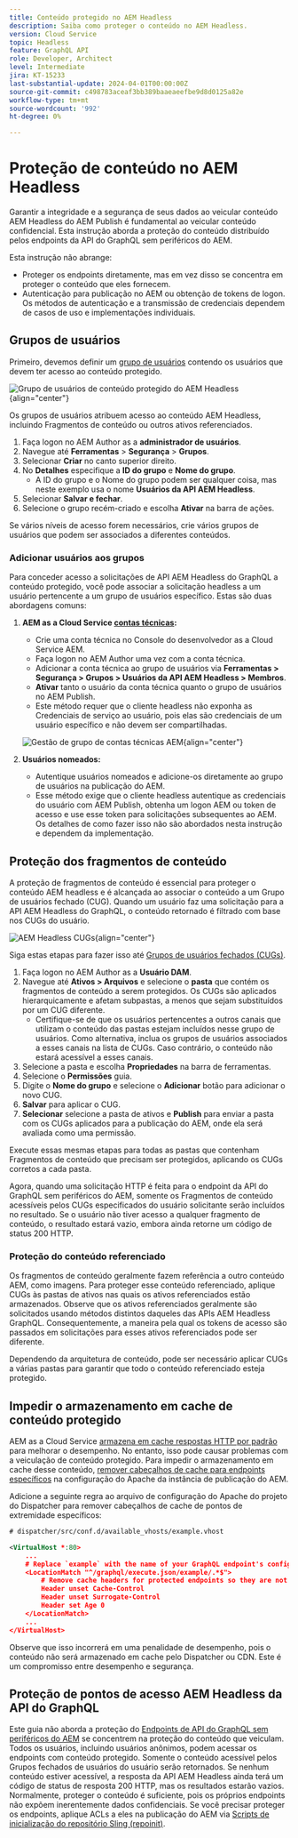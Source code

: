 ```yaml
---
title: Conteúdo protegido no AEM Headless
description: Saiba como proteger o conteúdo no AEM Headless.
version: Cloud Service
topic: Headless
feature: GraphQL API
role: Developer, Architect
level: Intermediate
jira: KT-15233
last-substantial-update: 2024-04-01T00:00:00Z
source-git-commit: c498783aceaf3bb389baaeaeefbe9d8d0125a82e
workflow-type: tm+mt
source-wordcount: '992'
ht-degree: 0%

---
```



# Proteção de conteúdo no AEM Headless

Garantir a integridade e a segurança de seus dados ao veicular conteúdo AEM Headless do AEM Publish é fundamental ao veicular conteúdo confidencial. Esta instrução aborda a proteção do conteúdo distribuído pelos endpoints da API do GraphQL sem periféricos do AEM.

Esta instrução não abrange:

- Proteger os endpoints diretamente, mas em vez disso se concentra em proteger o conteúdo que eles fornecem.
- Autenticação para publicação no AEM ou obtenção de tokens de logon. Os métodos de autenticação e a transmissão de credenciais dependem de casos de uso e implementações individuais.

## Grupos de usuários

Primeiro, devemos definir um [grupo de usuários](https://experienceleague.adobe.com/en/docs/experience-manager-learn/cloud-service/accessing/aem-users-groups-and-permissions) contendo os usuários que devem ter acesso ao conteúdo protegido.

![Grupo de usuários de conteúdo protegido do AEM Headless](./assets/protected-content/user-groups.png){align="center"}

Os grupos de usuários atribuem acesso ao conteúdo AEM Headless, incluindo Fragmentos de conteúdo ou outros ativos referenciados.

1. Faça logon no AEM Author as a **administrador de usuários**.
1. Navegue até **Ferramentas** > **Segurança** > **Grupos**.
1. Selecionar **Criar** no canto superior direito.
1. No **Detalhes** especifique a **ID do grupo** e **Nome do grupo**.
   - A ID do grupo e o Nome do grupo podem ser qualquer coisa, mas neste exemplo usa o nome **Usuários da API AEM Headless**.
1. Selecionar **Salvar e fechar**.
1. Selecione o grupo recém-criado e escolha **Ativar** na barra de ações.

Se vários níveis de acesso forem necessários, crie vários grupos de usuários que podem ser associados a diferentes conteúdos.

### Adicionar usuários aos grupos

Para conceder acesso a solicitações de API AEM Headless do GraphQL a conteúdo protegido, você pode associar a solicitação headless a um usuário pertencente a um grupo de usuários específico. Estas são duas abordagens comuns:

1. **AEM as a Cloud Service [contas técnicas](https://experienceleague.adobe.com/en/docs/experience-manager-learn/getting-started-with-aem-headless/authentication/service-credentials):**
   - Crie uma conta técnica no Console do desenvolvedor as a Cloud Service AEM.
   - Faça logon no AEM Author uma vez com a conta técnica.
   - Adicionar a conta técnica ao grupo de usuários via **Ferramentas > Segurança > Grupos > Usuários da API AEM Headless > Membros**.
   - **Ativar** tanto o usuário da conta técnica quanto o grupo de usuários no AEM Publish.
   - Este método requer que o cliente headless não exponha as Credenciais de serviço ao usuário, pois elas são credenciais de um usuário específico e não devem ser compartilhadas.

   ![Gestão de grupo de contas técnicas AEM](./assets/protected-content/group-membership.png){align="center"}

2. **Usuários nomeados:**
   - Autentique usuários nomeados e adicione-os diretamente ao grupo de usuários na publicação do AEM.
   - Esse método exige que o cliente headless autentique as credenciais do usuário com AEM Publish, obtenha um logon AEM ou token de acesso e use esse token para solicitações subsequentes ao AEM. Os detalhes de como fazer isso não são abordados nesta instrução e dependem da implementação.

## Proteção dos fragmentos de conteúdo

A proteção de fragmentos de conteúdo é essencial para proteger o conteúdo AEM headless e é alcançada ao associar o conteúdo a um Grupo de usuários fechado (CUG). Quando um usuário faz uma solicitação para a API AEM Headless do GraphQL, o conteúdo retornado é filtrado com base nos CUGs do usuário.

![AEM Headless CUGs](./assets/protected-content/cugs.png){align="center"}

Siga estas etapas para fazer isso até [Grupos de usuários fechados (CUGs)](https://experienceleague.adobe.com/en/docs/experience-manager-learn/assets/advanced/closed-user-groups).

1. Faça logon no AEM Author as a **Usuário DAM**.
2. Navegue até **Ativos > Arquivos** e selecione o **pasta** que contém os fragmentos de conteúdo a serem protegidos. Os CUGs são aplicados hierarquicamente e afetam subpastas, a menos que sejam substituídos por um CUG diferente.
   - Certifique-se de que os usuários pertencentes a outros canais que utilizam o conteúdo das pastas estejam incluídos nesse grupo de usuários. Como alternativa, inclua os grupos de usuários associados a esses canais na lista de CUGs. Caso contrário, o conteúdo não estará acessível a esses canais.
3. Selecione a pasta e escolha **Propriedades** na barra de ferramentas.
4. Selecione o **Permissões** guia.
5. Digite o **Nome do grupo** e selecione o **Adicionar** botão para adicionar o novo CUG.
6. **Salvar** para aplicar o CUG.
7. **Selecionar** selecione a pasta de ativos e **Publish** para enviar a pasta com os CUGs aplicados para a publicação do AEM, onde ela será avaliada como uma permissão.

Execute essas mesmas etapas para todas as pastas que contenham Fragmentos de conteúdo que precisam ser protegidos, aplicando os CUGs corretos a cada pasta.

Agora, quando uma solicitação HTTP é feita para o endpoint da API do GraphQL sem periféricos do AEM, somente os Fragmentos de conteúdo acessíveis pelos CUGs especificados do usuário solicitante serão incluídos no resultado. Se o usuário não tiver acesso a qualquer fragmento de conteúdo, o resultado estará vazio, embora ainda retorne um código de status 200 HTTP.

### Proteção do conteúdo referenciado

Os fragmentos de conteúdo geralmente fazem referência a outro conteúdo AEM, como imagens. Para proteger esse conteúdo referenciado, aplique CUGs às pastas de ativos nas quais os ativos referenciados estão armazenados. Observe que os ativos referenciados geralmente são solicitados usando métodos distintos daqueles das APIs AEM Headless GraphQL. Consequentemente, a maneira pela qual os tokens de acesso são passados em solicitações para esses ativos referenciados pode ser diferente.

Dependendo da arquitetura de conteúdo, pode ser necessário aplicar CUGs a várias pastas para garantir que todo o conteúdo referenciado esteja protegido.

## Impedir o armazenamento em cache de conteúdo protegido

AEM as a Cloud Service [armazena em cache respostas HTTP por padrão](https://experienceleague.adobe.com/en/docs/experience-manager-learn/cloud-service/caching/publish) para melhorar o desempenho. No entanto, isso pode causar problemas com a veiculação de conteúdo protegido. Para impedir o armazenamento em cache desse conteúdo, [remover cabeçalhos de cache para endpoints específicos](https://experienceleague.adobe.com/en/docs/experience-manager-learn/cloud-service/caching/publish#how-to-customize-cache-rules-1) na configuração do Apache da instância de publicação do AEM.

Adicione a seguinte regra ao arquivo de configuração do Apache do projeto do Dispatcher para remover cabeçalhos de cache de pontos de extremidade específicos:

```xml
# dispatcher/src/conf.d/available_vhosts/example.vhost

<VirtualHost *:80>
    ...
    # Replace `example` with the name of your GraphQL endpoint's configuration name.
    <LocationMatch "^/graphql/execute.json/example/.*$">
        # Remove cache headers for protected endpoints so they are not cached
        Header unset Cache-Control
        Header unset Surrogate-Control
        Header set Age 0
    </LocationMatch>
    ...
</VirtualHost>
```

Observe que isso incorrerá em uma penalidade de desempenho, pois o conteúdo não será armazenado em cache pelo Dispatcher ou CDN. Este é um compromisso entre desempenho e segurança.

## Proteção de pontos de acesso AEM Headless da API do GraphQL

Este guia não aborda a proteção do [Endpoints de API do GraphQL sem periféricos do AEM](https://experienceleague.adobe.com/en/docs/experience-manager-cloud-service/content/headless/graphql-api/graphql-endpoint) se concentrem na proteção do conteúdo que veiculam. Todos os usuários, incluindo usuários anônimos, podem acessar os endpoints com conteúdo protegido. Somente o conteúdo acessível pelos Grupos fechados de usuários do usuário serão retornados. Se nenhum conteúdo estiver acessível, a resposta da API AEM Headless ainda terá um código de status de resposta 200 HTTP, mas os resultados estarão vazios. Normalmente, proteger o conteúdo é suficiente, pois os próprios endpoints não expõem inerentemente dados confidenciais. Se você precisar proteger os endpoints, aplique ACLs a eles na publicação do AEM via [Scripts de inicialização do repositório Sling (repoinit)](https://sling.apache.org/documentation/bundles/repository-initialization.html#repoinit-parser-test-scenarios).

